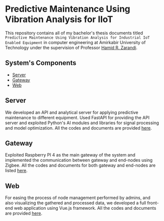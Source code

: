 # Predictive Maintenance Using Vibration Analysis for IIoT
This repository contains all of my bachelor's thesis documents titled ```Predictive Maintenance Using Vibration Analysis for Industrial IoT Enabled Equipment``` in computer engineering at Amirkabir University of Technology under the supervision of Professor [Hamid R. Zarandi](https://scholar.google.com/citations?user=ZA9rRWAAAAAJ&hl=en).

## System's Components
* [Server](#Server)
* [Gateway](#Gateway)
* [Web](#Web)

## Server
We developed an API and analytical server for applying predictive maintenance to different equipment. Used FastAPI for providing the API server and exploited Python's AI modules and libraries for signal processing and model optimization. All the codes and documents are provided [here](https://github.com/mies47/Predictive-Maintenance-Server).

## Gateway
Exploited Raspberry PI 4 as the main gateway of the system and implemented the communication between gateway and end-nodes using Zigbee. All the codes and documents for both gateway and end-nodes are listed [here](https://github.com/mies47/Predictive-Maintenance-Gateway).

## Web
For easing the process of node management performed by admins, and also visualizing the gathered and processed data, we developed a full front-end web application using Vue.js framework. All the codes and documents are provided [here](https://github.com/mies47/Predictive-Maintenance-Web-App).
